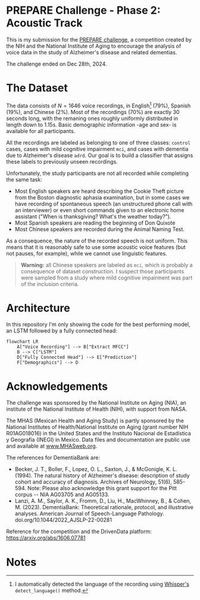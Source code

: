 # PREPARE Challenge - Phase 2: Acoustic Track
This is my submission for the [PREPARE challenge](https://www.drivendata.org/competitions/299/competition-nih-alzheimers-acoustic-2/announcements/), a competition created by the NIH and the National Institute of Aging to encourage the analysis of voice data in the study of Alzheimer's disease and related dementias.

The challenge ended on Dec 28th, 2024.

# The Dataset
The data consists of $N=1646$ voice recordings, in English[^1] (79%), Spanish (19%), and Chinese (2%). Most of the recordings (70%) are exactly 30 seconds long, with the remaning ones roughly uniformly distributed in length down to 1.15s. Basic demographic information -age and sex- is available for all participants.

All the recordings are labeled as belonging to one of three classes: `control` cases, cases with mild cognitive impairment `mci`, and cases with dementia due to Alzheimer's disease `adrd`. 
Our goal is to build a classifier that assigns these labels to previously unseen recordings.

Unfortunately, the study participants are not all recorded while completing the same task: 
- Most English speakers are heard describing the Cookie Theft picture from the Boston diagnostic aphasia examination, but in some cases we have recording of spontaneous speech (an unstructured phone call with an interviewer) or even short commands given to an electronic home assistant ("When is thanksgiving? What's the weather today?").
- Most Spanish speakers are reading the beginning of Don Quixote
- Most Chinese speakers are recorded during the Animal Naming Test.

As a consequence, the nature of the recorded speech is not uniform. This means that it is reasonably safe to use some acoustic voice features (but not pauses, for example), while we cannot use linguistic features.

> **Warning:** all Chinese speakers are labeled as `mci`, which is probably a consequence of dataset construction. I suspect those participants were sampled from a study where mild cognitive impairment was part of the inclusion criteria.

# Architecture
In this repository I'm only showing the code for the best performing model, an LSTM followed by a fully connected head:

```mermaid 
flowchart LR
    A["Voice Recording"] --> B["Extract MFCC"]
    B --> C["LSTM"]
    D["Fully Connected Head"] --> E["Prediction"]
    F["Demographics"] --> D
```


# Acknowledgements

The challenge was sponsored by the National Institute on Aging (NIA), an institute of the National Institute of Health (NIH), with support from NASA.

The MHAS (Mexican Health and Aging Study) is partly sponsored by the National Institutes of Health/National Institute on Aging (grant number NIH R01AG018016) in the United States and the Instituto Nacional de Estadística y Geografía (INEGI) in Mexico. Data files and documentation are public use and available at www.MHASweb.org.

The references for DementiaBank are:

- Becker, J. T., Boller, F., Lopez, O. L., Saxton, J., & McGonigle, K. L. (1994). The natural history of Alzheimer's disease: description of study cohort and accuracy of diagnosis. Archives of Neurology, 51(6), 585-594. Note: Please also acknowledge this grant support for the Pitt corpus -- NIA AG03705 and AG05133.
- Lanzi, A. M., Saylor, A. K., Fromm, D., Liu, H., MacWhinney, B., & Cohen, M. (2023). DementiaBank: Theoretical rationale, protocol, and illustrative analyses. American Journal of Speech-Language Pathology. doi.org/10.1044/2022_AJSLP-22-00281 

Reference for the competition and the DrivenData platform: https://arxiv.org/abs/1606.07781

# Notes

[^1]: I automatically detected the language of the recording using [Whisper's](https://github.com/openai/whisper) `detect_language()` method.
